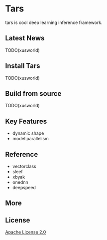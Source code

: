 # Tars

tars is cool deep learning inference framework.

## Latest News

TODO(xusworld)
## Install Tars

TODO(xusworld)

## Build from source

TODO(xusworld)

## Key Features
- dynamic shape
- model parallelism


## Reference
- vectorclass
- sleef
- xbyak
- onednn
- deepspeed

## More 


## License

[Apache License 2.0](LICENSE)